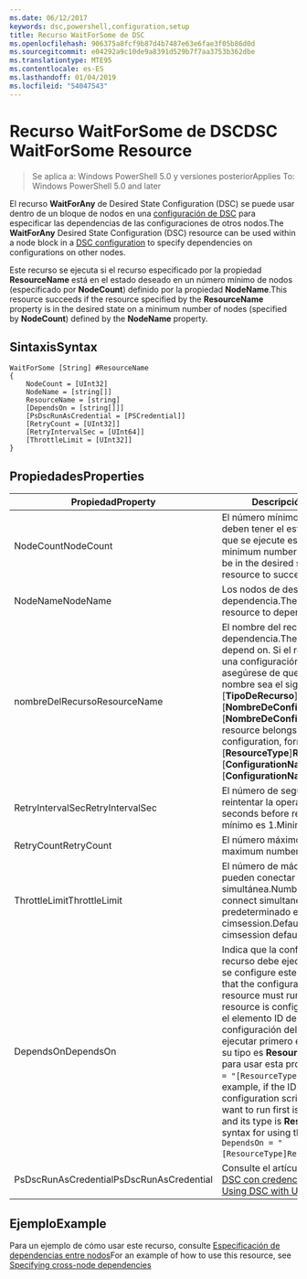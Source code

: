 ```yaml
---
ms.date: 06/12/2017
keywords: dsc,powershell,configuration,setup
title: Recurso WaitForSome de DSC
ms.openlocfilehash: 906375a8fcf9b87d4b7487e63e6fae3f05b86d0d
ms.sourcegitcommit: e04292a9c10de9a8391d529b7f7aa3753b362dbe
ms.translationtype: MTE95
ms.contentlocale: es-ES
ms.lasthandoff: 01/04/2019
ms.locfileid: "54047543"
---
```

# <a name="dsc-waitforsome-resource"></a><span data-ttu-id="97d4f-103">Recurso WaitForSome de DSC</span><span class="sxs-lookup"><span data-stu-id="97d4f-103">DSC WaitForSome Resource</span></span>

> <span data-ttu-id="97d4f-104">Se aplica a: Windows PowerShell 5.0 y versiones posterior</span><span class="sxs-lookup"><span data-stu-id="97d4f-104">Applies To: Windows PowerShell 5.0 and later</span></span>

<span data-ttu-id="97d4f-105">El recurso **WaitForAny** de Desired State Configuration (DSC) se puede usar dentro de un bloque de nodos en una [configuración de DSC](../../../configurations/configurations.md) para especificar las dependencias de las configuraciones de otros nodos.</span><span class="sxs-lookup"><span data-stu-id="97d4f-105">The **WaitForAny** Desired State Configuration (DSC) resource can be used within a node block in a [DSC configuration](../../../configurations/configurations.md) to specify dependencies on configurations on other nodes.</span></span>

<span data-ttu-id="97d4f-106">Este recurso se ejecuta si el recurso especificado por la propiedad **ResourceName** está en el estado deseado en un número mínimo de nodos (especificado por **NodeCount**) definido por la propiedad **NodeName**.</span><span class="sxs-lookup"><span data-stu-id="97d4f-106">This resource succeeds if the resource specified by the **ResourceName** property is in the desired state on a minimum number of nodes (specified by **NodeCount**) defined by the **NodeName** property.</span></span>


## <a name="syntax"></a><span data-ttu-id="97d4f-107">Sintaxis</span><span class="sxs-lookup"><span data-stu-id="97d4f-107">Syntax</span></span>

```
WaitForSome [String] #ResourceName
{
    NodeCount = [UInt32]
    NodeName = [string[]]
    ResourceName = [string]
    [DependsOn = [string[]]]
    [PsDscRunAsCredential = [PSCredential]]
    [RetryCount = [UInt32]]
    [RetryIntervalSec = [UInt64]]
    [ThrottleLimit = [UInt32]]
}
```

## <a name="properties"></a><span data-ttu-id="97d4f-108">Propiedades</span><span class="sxs-lookup"><span data-stu-id="97d4f-108">Properties</span></span>

|  <span data-ttu-id="97d4f-109">Propiedad</span><span class="sxs-lookup"><span data-stu-id="97d4f-109">Property</span></span>  |  <span data-ttu-id="97d4f-110">Descripción</span><span class="sxs-lookup"><span data-stu-id="97d4f-110">Description</span></span>   |
|---|---|
| <span data-ttu-id="97d4f-111">NodeCount</span><span class="sxs-lookup"><span data-stu-id="97d4f-111">NodeCount</span></span>| <span data-ttu-id="97d4f-112">El número mínimo de nodos que deben tener el estado deseado para que se ejecute este recurso.</span><span class="sxs-lookup"><span data-stu-id="97d4f-112">The minimum number of nodes that must be in the desired state for this resource to succeed.</span></span>|
| <span data-ttu-id="97d4f-113">NodeName</span><span class="sxs-lookup"><span data-stu-id="97d4f-113">NodeName</span></span>| <span data-ttu-id="97d4f-114">Los nodos de destino del recurso de dependencia.</span><span class="sxs-lookup"><span data-stu-id="97d4f-114">The target nodes of the resource to depend on.</span></span>|
| <span data-ttu-id="97d4f-115">nombreDelRecurso</span><span class="sxs-lookup"><span data-stu-id="97d4f-115">ResourceName</span></span>| <span data-ttu-id="97d4f-116">El nombre del recurso de dependencia.</span><span class="sxs-lookup"><span data-stu-id="97d4f-116">The resource name to depend on.</span></span> <span data-ttu-id="97d4f-117">Si el recurso pertenece a una configuración diferente, asegúrese de que el formato del nombre sea el siguiente: "[__TipoDeRecurso__]__NombreDeRecurso__::[__NombreDeConfiguración__]::[__NombreDeConfiguración__]".</span><span class="sxs-lookup"><span data-stu-id="97d4f-117">If this resource belongs to a different configuration, format the name as "[__ResourceType__]__ResourceName__::[__ConfigurationName__]::[__ConfigurationName__]"</span></span>|
| <span data-ttu-id="97d4f-118">RetryIntervalSec</span><span class="sxs-lookup"><span data-stu-id="97d4f-118">RetryIntervalSec</span></span>| <span data-ttu-id="97d4f-119">El número de segundos antes de reintentar la operación.</span><span class="sxs-lookup"><span data-stu-id="97d4f-119">The number of seconds before retrying.</span></span> <span data-ttu-id="97d4f-120">El valor mínimo es 1.</span><span class="sxs-lookup"><span data-stu-id="97d4f-120">Minimum is 1.</span></span>|
| <span data-ttu-id="97d4f-121">RetryCount</span><span class="sxs-lookup"><span data-stu-id="97d4f-121">RetryCount</span></span>| <span data-ttu-id="97d4f-122">El número máximo de reintentos.</span><span class="sxs-lookup"><span data-stu-id="97d4f-122">The maximum number of times to retry.</span></span>|
| <span data-ttu-id="97d4f-123">ThrottleLimit</span><span class="sxs-lookup"><span data-stu-id="97d4f-123">ThrottleLimit</span></span>| <span data-ttu-id="97d4f-124">El número de máquinas que se pueden conectar de forma simultánea.</span><span class="sxs-lookup"><span data-stu-id="97d4f-124">Number of machines to connect simultaneously.</span></span> <span data-ttu-id="97d4f-125">El valor predeterminado es new-cimsession.</span><span class="sxs-lookup"><span data-stu-id="97d4f-125">Default is new-cimsession default.</span></span>|
| <span data-ttu-id="97d4f-126">DependsOn</span><span class="sxs-lookup"><span data-stu-id="97d4f-126">DependsOn</span></span> | <span data-ttu-id="97d4f-127">Indica que la configuración de otro recurso debe ejecutarse antes de que se configure este recurso.</span><span class="sxs-lookup"><span data-stu-id="97d4f-127">Indicates that the configuration of another resource must run before this resource is configured.</span></span> <span data-ttu-id="97d4f-128">Por ejemplo, si el elemento ID del bloque del script de configuración del recurso que quiere ejecutar primero es __ResourceName__ y su tipo es __ResourceType__, la sintaxis para usar esta propiedad es `DependsOn = "[ResourceType]ResourceName"`.</span><span class="sxs-lookup"><span data-stu-id="97d4f-128">For example, if the ID of the resource configuration script block that you want to run first is __ResourceName__ and its type is __ResourceType__, the syntax for using this property is `DependsOn = "[ResourceType]ResourceName"`.</span></span>|
| <span data-ttu-id="97d4f-129">PsDscRunAsCredential</span><span class="sxs-lookup"><span data-stu-id="97d4f-129">PsDscRunAsCredential</span></span> | <span data-ttu-id="97d4f-130">Consulte el artículo sobre el [uso de DSC con credenciales de usuario](https://docs.microsoft.com/powershell/dsc/runasuser)</span><span class="sxs-lookup"><span data-stu-id="97d4f-130">See [Using DSC with User Credentials](https://docs.microsoft.com/powershell/dsc/runasuser)</span></span> |

## <a name="example"></a><span data-ttu-id="97d4f-131">Ejemplo</span><span class="sxs-lookup"><span data-stu-id="97d4f-131">Example</span></span>

<span data-ttu-id="97d4f-132">Para un ejemplo de cómo usar este recurso, consulte [Especificación de dependencias entre nodos](../../../configurations/crossNodeDependencies.md)</span><span class="sxs-lookup"><span data-stu-id="97d4f-132">For an example of how to use this resource, see [Specifying cross-node dependencies](../../../configurations/crossNodeDependencies.md)</span></span>
